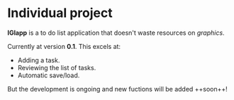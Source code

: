 # Individual project

**IGIapp** is a to do list application that doesn't waste resources on *graphics*.

Currently at version **0.1**. This excels at:
- Adding a task.
- Reviewing the list of tasks.
- Automatic save/load.

But the development is ongoing and new fuctions will be added ++soon++!